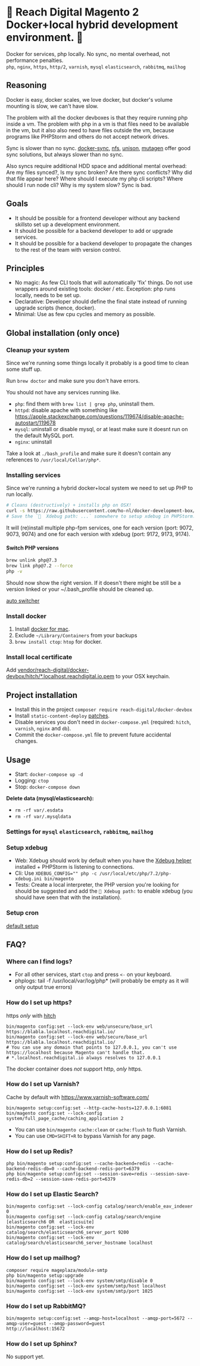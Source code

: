 # 🐳 Reach Digital Magento 2 Docker+local hybrid development environment. 🐳

Docker for services, php locally. No sync, no mental overhead, not performance
penalties.  
`php`, `nginx`, `https`, `http/2`, `varnish`, `mysql` `elasticsearch`,
`rabbitmq`, `mailhog`

## Reasoning

Docker is easy, docker scales, we love docker, but docker's volume mounting is
slow, we can't have slow.

The problem with all the docker devboxes is that they require running php inside
a vm. The problem with php in a vm is that files need to be available in the vm,
but it also also need to have files outside the vm, because programs like
PHPStorm and others do not accept network drives.

Sync is slower than no sync. [docker-sync](http://docker-sync.io/),
[nfs](https://docs.docker.com/v17.12/datacenter/dtr/2.1/guides/configure/use-nfs/),
[unison](https://www.cis.upenn.edu/~bcpierce/unison/),
[mutagen](https://mutagen.io/) offer good sync solutions, but always slower than
no sync.

Also syncs require additional HDD space and additional mental overhead: Are my
files synced?, Is my sync broken? Are there sync conflicts? Why did that file
appear here? Where should I execute my php cli scripts? Where should I run node
cli? Why is my system slow? Sync is bad.

## Goals

- It should be possible for a frontend developer without any backend skillsto
  set up a development environment.
- It should be possible for a backend developer to add or upgrade services.
- It should be possible for a backend developer to propagate the changes to the
  rest of the team with version control.

## Principles

- No magic: As few CLI tools that will automatically 'fix' things. Do not use
  wrappers around existing tools: docker / etc. Exception: php runs locally,
  needs to be set up.
- Declarative: Developer should define the final state instead of running
  upgrade scripts (hence, docker).
- Minimal: Use as few cpu cycles and memory as possible.

## Global installation (only once)

### Cleanup your system

Since we're running some things locally it probably is a good time to clean some
stuff up.

Run `brew doctor` and make sure you don't have errors.

You should not have any services running like.

- `php`: find them with `brew list | grep php`, uninstall them.
- `httpd`: disable apache with something like
  https://apple.stackexchange.com/questions/119674/disable-apache-autostart/119678
- `mysql`: uninstall or disable mysql, or at least make sure it doesnt run on
  the default MySQL port.
- `nginx`: uninstall

Take a look at `./bash_profile` and make sure it doesn't contain any references
to `/usr/local/Cellar/php*`.

### Installing services

Since we're running a hybrid docker+local system we need to set up PHP to run
locally.

```bash
# Cleans (destructively) + installs php on OSX!
curl -s https://raw.githubusercontent.com/ho-nl/docker-development-box/master/install.sh?token=AAJP2AECWY7UWCOGGX7EDS26LEH4G | bash -s -- -i
# Save the `🐞  Xdebug path: ...` somewhere to setup xdebug in PHPStorm.
```

It will (re)install multiple php-fpm services, one for each version (port: 9072,
9073, 9074) and one for each version with xdebug (port: 9172, 9173, 9174).

#### Switch PHP versions

```bash
brew unlink php@7.3
brew link php@7.2 --force
php -v
```

Should now show the right version. If it doesn't there might be still be a
version linked or your ~/.bash_profile should be cleaned up.

[auto switcher](https://github.com/ho-nl/docker-development-box/issues/12)

### Install docker

1. Install [docker for mac](https://docs.docker.com/docker-for-mac/).
2. Exclude `~/Library/Containers` from your backups
3. `brew install ctop`: `htop` for docker.

### Install local certificate

Add
[vendor/reach-digital/docker-devbox/hitch/\*.localhost.reachdigital.io.pem](./hitch/*.localhost.reachdigital.io.pem)
to your OSX keychain.

## Project installation

- Install this in the project `composer require reach-digital/docker-devbox`
- Install `static-content-deploy`
  [patches](https://github.com/ho-nl/magento2-ReachDigital_Patches).
- Disable services you don't need in `docker-compose.yml` (required: `hitch`,
  `varnish`, `nginx` and `db`).
- Commit the `docker-compose.yml` file to prevent future accidental changes.

## Usage

- Start: `docker-compose up -d`
- Logging: `ctop`
- Stop: `docker-compose down`

**Delete data (mysql/elasticsearch):**

- `rm -rf var/.esdata`
- `rm -rf var/.mysqldata`

### Settings for `mysql` `elasticsearch`, `rabbitmq`, `mailhog`

### Setup xdebug

- Web: Xdebug should work by default when you have the
  [Xdebug helper](https://chrome.google.com/webstore/detail/xdebug-helper/eadndfjplgieldjbigjakmdgkmoaaaoc)
  installed + PHPStorm is listening to connections.
- Cli: Use
  `XDEBUG_CONFIG="" php -c /usr/local/etc/php/7.2/php-xdebug.ini bin/magento`
- Tests: Create a local interpreter, the PHP version you're looking for should
  be suggested and add the `🐞 Xdebug path:` to enable xdebug (you should have
  seen that with the installation).

### Setup cron

[default setup](https://devdocs.magento.com/guides/v2.3/config-guide/cli/config-cli-subcommands-cron.html#create-the-magento-crontab)

## FAQ?

### Where can I find logs?

- For all other services, start `ctop` and press `<-` on your keyboard.
- phplogs: tail -f /usr/local/var/log/php\* (will probably be empty as it will
  only output true errors)

### How do I set up https?

https _only_ with [hitch](https://github.com/varnish/hitch)

```
bin/magento config:set --lock-env web/unsecure/base_url https://blabla.localhost.reachdigital.io/
bin/magento config:set --lock-env web/secure/base_url https://blabla.localhost.reachdigital.io/
# You can use any domain that points to 127.0.0.1, you can't use https://localhost because Magento can't handle that.
# *.localhost.reachdigital.io always resolves to 127.0.0.1
```

The docker container does _not_ support http, _only_ https.

### How do I set up Varnish?

Cache by default with https://www.varnish-software.com/

```
bin/magento setup:config:set --http-cache-hosts=127.0.0.1:6081
bin/magento config:set --lock-config system/full_page_cache/caching_application 2
```

- You can use `bin/magento cache:clean` or `cache:flush` to flush Varnish.
- You can use `CMD+SHIFT+R` to bypass Varnish for any page.

### How do I set up Redis?

```
php bin/magento setup:config:set --cache-backend=redis --cache-backend-redis-db=0 --cache-backend-redis-port=6379
php bin/magento setup:config:set --session-save=redis --session-save-redis-db=2 --session-save-redis-port=6379
```

### How do I set up Elastic Search?

```
bin/magento config:set --lock-config catalog/search/enable_eav_indexer 0
bin/magento config:set --lock-config catalog/search/engine [elasticsearch6 OR  elasticsuite]
bin/magento config:set --lock-env catalog/search/elasticsearch6_server_port 9200
bin/magento config:set --lock-env catalog/search/elasticsearch6_server_hostname localhost
```

### How do I set up mailhog?

```
composer require mageplaza/module-smtp
php bin/magento setup:upgrade
bin/magento config:set --lock-env system/smtp/disable 0
bin/magento config:set --lock-env system/smtp/host localhost
bin/magento config:set --lock-env system/smtp/port 1025
```

### How do I set up RabbitMQ?

```
bin/magento setup:config:set --amqp-host=localhost --amqp-port=5672 --amqp-user=guest --amqp-password=guest
http://localhost:15672
```

### How do I set up Sphinx?

No support yet.
